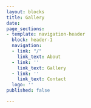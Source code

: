 ```yaml
---
layout: blocks
title: Gallery
date: 
page_sections:
- template: navigation-header
  block: header-1
  navigation:
  - link: "/"
    link_text: About
  - link: ''
    link_text: Gallery
  - link: ''
    link_text: Contact
  logo: ''
published: false

---
```

